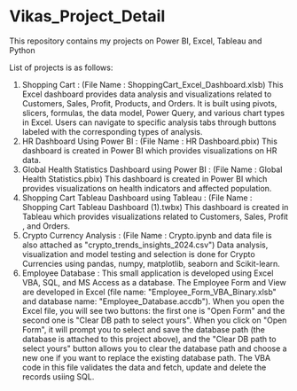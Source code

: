 # Vikas_Project_Detail
This repository contains my projects on Power BI, Excel, Tableau and Python

List of projects is as follows:
1. Shopping Cart : (File Name : ShoppingCart_Excel_Dashboard.xlsb) This Excel dashboard provides data analysis and visualizations related to Customers, Sales, Profit, Products, and Orders. It is built using pivots, slicers, formulas, the data model, Power Query, and various chart types in Excel. Users can navigate to specific analysis tabs through buttons labeled with the corresponding types of analysis.
2. HR Dashboard Using Power BI : (File Name : HR Dashboard.pbix) This dashboard is created in Power BI which provides visualizations on HR data.
3. Global Health Statistics Dashboard using Power BI : (File Name : Global Health Statistics.pbix) This dashboard is created in Power BI which provides visualizations on health indicators and affected population.
4. Shopping Cart Tableau Dashboard using Tableau : (File Name : Shopping Cart Tableau Dashboard (1).twbx) This dashboard is created in Tableau which provides visualizations related to Customers, Sales, Profit , and Orders.
5. Crypto Currency Analysis : (File Name : Crypto.ipynb and data file is also attached as "crypto_trends_insights_2024.csv") Data analysis, visualization and model testing and selection is done for Crypto Currencies using pandas, numpy, matplotlib, seaborn and Scikit-learn.
6. Employee Database : This small application is developed using Excel VBA, SQL, and MS Access as a database. The Employee Form and View are developed in Excel (file name: "Employee_Form_VBA_Binary.xlsb" and database name: "Employee_Database.accdb"). When you open the Excel file, you will see two buttons: the first one is "Open Form" and the second one is "Clear DB path to select yours". When you click on "Open Form", it will prompt you to select and save the database path (the database is attached to this project above), and the "Clear DB path to select yours" button allows you to clear the database path and choose a new one if you want to replace the existing database path. The VBA code in this file validates the data and fetch, update and delete the records usiing SQL.

